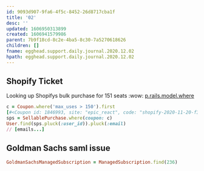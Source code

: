 ```yaml
---
id: 9093d907-9fa6-4f5c-8452-26d8717cba1f
title: '02'
desc: ''
updated: 1606950313899
created: 1606941579986
parent: 7b9f18cd-8c2e-4ba5-8c30-7a5270618626
children: []
fname: egghead.support.daily.journal.2020.12.02
hpath: egghead.support.daily.journal.2020.12.02
---
```

## Shopify Ticket

Looking up Shopifys bulk purchase for 151 seats :wow: [p.rails.model.where](a2fba9d2-7efa-4b1e-9d89-c03b0edb2b6d)

```ruby
c = Coupon.where('max_uses > 150').first
[#<Coupon id: 1846993, site: "epic_react", code: "shopify-2020-11-20-f30510", percent_off: 0.1e1, created_at: "2020-11-20 21:12:18", updated_at: "2020-11-20 21:12:18", expires_at: nil, sellable_purchases_count: 128, max_uses: 152, default: false, generated_by_purchase_id: nil, conditions: {}, restricted_to_sellable_type: nil, restricted_to_sellable_id: nil, _flag_list: nil>]
sps = SellablePurchase.where(coupon: c)
User.find(sps.pluck(:user_id)).pluck(:email)
// [emails...]
```

## Goldman Sachs saml issue

```ruby
GoldmanSachsManagedSubscription = ManagedSubscription.find(236)
```

